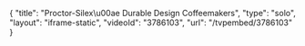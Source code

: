 {
    "title": "Proctor-Silex\u00ae Durable Design Coffeemakers",
    "type": "solo",
    "layout": "iframe-static",
    "videoId": "3786103",
    "url": "\/tvpembed\/3786103"
}